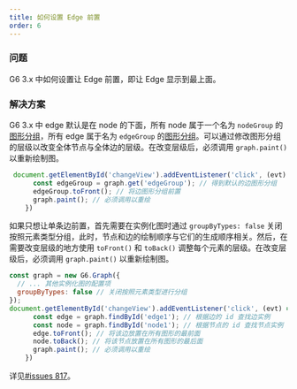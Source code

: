 ```yaml
---
title: 如何设置 Edge 前置
order: 6
---
```


### 问题
G6 3.x 中如何设置让 Edge 前置，即让 Edge 显示到最上面。

### 解决方案
G6 3.x 中 edge 默认是在 node 的下面，所有 node 属于一个名为 `nodeGroup` 的[图形分组](/zh/docs/manual/advanced/graphics-group)，所有 edge 属于名为 `edgeGroup` 的[图形分组](/zh/docs/manual/advanced/graphics-group)。可以通过修改图形分组的层级以改变全体节点与全体边的层级。在改变层级后，必须调用 `graph.paint()` 以重新绘制图。

```javascript
 document.getElementById('changeView').addEventListener('click', (evt) => {
      const edgeGroup = graph.get('edgeGroup'); // 得到默认的边图形分组
      edgeGroup.toFront(); // 将边图形分组前置
      graph.paint(); // 必须调用以重绘
    })
```

如果只想让单条边前置，首先需要在实例化图时通过 `groupByTypes: false` 关闭按照元素类型分组，此时，节点和边的绘制顺序与它们的生成顺序相关。然后，在需要改变层级的地方使用 `toFront()` 和 `toBack()` 调整每个元素的层级。在改变层级后，必须调用 `graph.paint()` 以重新绘制图。

```javascript
const graph = new G6.Graph({
  // ... 其他实例化图的配置项
  groupByTypes: false // 关闭按照元素类型进行分组
});
document.getElementById('changeView').addEventListener('click', (evt) => {
      const edge = graph.findById('edge1'); // 根据边的 id 查找边实例
      const node = graph.findById('node1'); // 根据节点的 id 查找节点实例
      edge.toFront(); // 将该边放置在所有图形的最前面
      node.toBack(); // 将该节点放置在所有图形的最后面
      graph.paint(); // 必须调用以重绘
    })
```

详见[#issues 817](https://github.com/antvis/G6/issues/817)。
